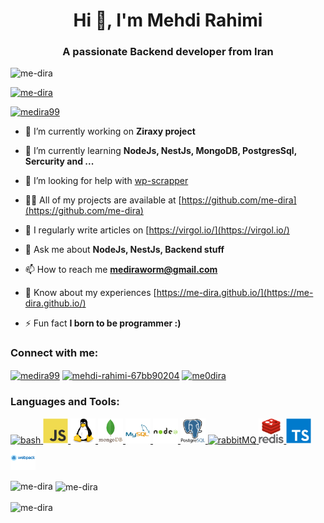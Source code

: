 <h1 align="center">Hi 👋, I'm Mehdi Rahimi</h1>
<h3 align="center">A passionate Backend developer from Iran</h3>

<p align="left"> <img src="https://komarev.com/ghpvc/?username=me-dira&label=Profile%20views&color=0e75b6&style=flat" alt="me-dira" /> </p>

<p align="left"> <a href="https://github.com/ryo-ma/github-profile-trophy"><img src="https://github-profile-trophy.vercel.app/?username=me-dira" alt="me-dira" /></a> </p>

<p align="left"> <a href="https://twitter.com/medira99" target="blank"><img src="https://img.shields.io/twitter/follow/medira99?logo=twitter&style=for-the-badge" alt="medira99" /></a> </p>

- 🔭 I’m currently working on **Ziraxy project**

- 🌱 I’m currently learning **NodeJs, NestJs, MongoDB, PostgresSql, Sercurity and ...**

- 🤝 I’m looking for help with [wp-scrapper](https://github.com/me-dira/wp-scrapper)

- 👨‍💻 All of my projects are available at [https://github.com/me-dira](https://github.com/me-dira)

- 📝 I regularly write articles on [https://virgol.io/](https://virgol.io/)

- 💬 Ask me about **NodeJs, NestJs, Backend stuff**

- 📫 How to reach me **mediraworm@gmail.com**

- 📄 Know about my experiences [https://me-dira.github.io/](https://me-dira.github.io/)

- ⚡ Fun fact **I born to be programmer :)**

<h3 align="left">Connect with me:</h3>
<p align="left">
<a href="https://twitter.com/medira99" target="blank"><img align="center" src="https://raw.githubusercontent.com/rahuldkjain/github-profile-readme-generator/master/src/images/icons/Social/twitter.svg" alt="medira99" height="30" width="40" /></a>
<a href="https://linkedin.com/in/mehdi-rahimi-67bb90204" target="blank"><img align="center" src="https://raw.githubusercontent.com/rahuldkjain/github-profile-readme-generator/master/src/images/icons/Social/linked-in-alt.svg" alt="mehdi-rahimi-67bb90204" height="30" width="40" /></a>
<a href="https://instagram.com/me0dira" target="blank"><img align="center" src="https://raw.githubusercontent.com/rahuldkjain/github-profile-readme-generator/master/src/images/icons/Social/instagram.svg" alt="me0dira" height="30" width="40" /></a>
</p>

<h3 align="left">Languages and Tools:</h3>
<p align="left"> <a href="https://www.gnu.org/software/bash/" target="_blank" rel="noreferrer"> <img src="https://www.vectorlogo.zone/logos/gnu_bash/gnu_bash-icon.svg" alt="bash" width="40" height="40"/> </a> <a href="https://developer.mozilla.org/en-US/docs/Web/JavaScript" target="_blank" rel="noreferrer"> <img src="https://raw.githubusercontent.com/devicons/devicon/master/icons/javascript/javascript-original.svg" alt="javascript" width="40" height="40"/> </a> <a href="https://www.linux.org/" target="_blank" rel="noreferrer"> <img src="https://raw.githubusercontent.com/devicons/devicon/master/icons/linux/linux-original.svg" alt="linux" width="40" height="40"/> </a> <a href="https://www.mongodb.com/" target="_blank" rel="noreferrer"> <img src="https://raw.githubusercontent.com/devicons/devicon/master/icons/mongodb/mongodb-original-wordmark.svg" alt="mongodb" width="40" height="40"/> </a> <a href="https://www.mysql.com/" target="_blank" rel="noreferrer"> <img src="https://raw.githubusercontent.com/devicons/devicon/master/icons/mysql/mysql-original-wordmark.svg" alt="mysql" width="40" height="40"/> </a> <a href="https://nodejs.org" target="_blank" rel="noreferrer"> <img src="https://raw.githubusercontent.com/devicons/devicon/master/icons/nodejs/nodejs-original-wordmark.svg" alt="nodejs" width="40" height="40"/> </a> <a href="https://www.postgresql.org" target="_blank" rel="noreferrer"> <img src="https://raw.githubusercontent.com/devicons/devicon/master/icons/postgresql/postgresql-original-wordmark.svg" alt="postgresql" width="40" height="40"/> </a> <a href="https://www.rabbitmq.com" target="_blank" rel="noreferrer"> <img src="https://www.vectorlogo.zone/logos/rabbitmq/rabbitmq-icon.svg" alt="rabbitMQ" width="40" height="40"/> </a> <a href="https://redis.io" target="_blank" rel="noreferrer"> <img src="https://raw.githubusercontent.com/devicons/devicon/master/icons/redis/redis-original-wordmark.svg" alt="redis" width="40" height="40"/> </a> <a href="https://www.typescriptlang.org/" target="_blank" rel="noreferrer"> <img src="https://raw.githubusercontent.com/devicons/devicon/master/icons/typescript/typescript-original.svg" alt="typescript" width="40" height="40"/> </a> <a href="https://webpack.js.org" target="_blank" rel="noreferrer"> <img src="https://raw.githubusercontent.com/devicons/devicon/d00d0969292a6569d45b06d3f350f463a0107b0d/icons/webpack/webpack-original-wordmark.svg" alt="webpack" width="40" height="40"/> </a> </p>

<p><img align="left" src="https://github-readme-stats.vercel.app/api/top-langs?username=me-dira&show_icons=true&locale=en&layout=compact" alt="me-dira" /></p>

<p>&nbsp;<img align="center" src="https://github-readme-stats.vercel.app/api?username=me-dira&show_icons=true&locale=en" alt="me-dira" /></p>

<p><img align="center" src="https://github-readme-streak-stats.herokuapp.com/?user=me-dira&" alt="me-dira" /></p>

